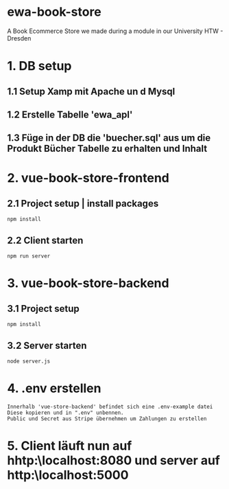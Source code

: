 # ewa-book-store
A Book Ecommerce Store we made during a module in our University HTW - Dresden

# 1. DB setup

## 1.1 Setup Xamp mit Apache un d Mysql
## 1.2 Erstelle Tabelle 'ewa_apl'
## 1.3 Füge in der DB die 'buecher.sql' aus um die Produkt Bücher Tabelle zu erhalten und Inhalt

# 2. vue-book-store-frontend

## 2.1 Project setup | install packages
```
npm install
```
## 2.2 Client starten
```
npm run server
```

# 3. vue-book-store-backend

## 3.1 Project setup
```
npm install
```
## 3.2 Server starten
```
node server.js
```

# 4. .env erstellen
```
Innerhalb 'vue-store-backend' befindet sich eine .env-example datei
Diese kopieren und in ".env" unbennen.
Public und Secret aus Stripe übernehmen um Zahlungen zu erstellen
```
# 5. Client läuft nun auf hhtp:\\localhost:8080 und server auf http:\\localhost:5000
